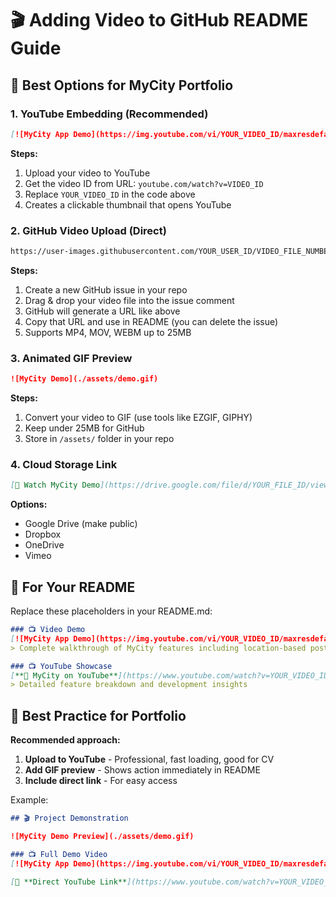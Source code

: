 # 🎬 Adding Video to GitHub README Guide

## 🌟 **Best Options for MyCity Portfolio**

### 1. **YouTube Embedding (Recommended)**
```markdown
[![MyCity App Demo](https://img.youtube.com/vi/YOUR_VIDEO_ID/maxresdefault.jpg)](https://www.youtube.com/watch?v=YOUR_VIDEO_ID)
```

**Steps:**
1. Upload your video to YouTube
2. Get the video ID from URL: `youtube.com/watch?v=VIDEO_ID`
3. Replace `YOUR_VIDEO_ID` in the code above
4. Creates a clickable thumbnail that opens YouTube

### 2. **GitHub Video Upload (Direct)**
```markdown
https://user-images.githubusercontent.com/YOUR_USER_ID/VIDEO_FILE_NUMBER.mp4
```

**Steps:**
1. Create a new GitHub issue in your repo
2. Drag & drop your video file into the issue comment
3. GitHub will generate a URL like above
4. Copy that URL and use in README (you can delete the issue)
5. Supports MP4, MOV, WEBM up to 25MB

### 3. **Animated GIF Preview**
```markdown
![MyCity Demo](./assets/demo.gif)
```

**Steps:**
1. Convert your video to GIF (use tools like EZGIF, GIPHY)
2. Keep under 25MB for GitHub
3. Store in `/assets/` folder in your repo

### 4. **Cloud Storage Link**
```markdown
[🎥 Watch MyCity Demo](https://drive.google.com/file/d/YOUR_FILE_ID/view)
```

**Options:**
- Google Drive (make public)
- Dropbox 
- OneDrive
- Vimeo

## 📝 **For Your README**

Replace these placeholders in your README.md:

```markdown
### 📺 Video Demo
[![MyCity App Demo](https://img.youtube.com/vi/YOUR_VIDEO_ID/maxresdefault.jpg)](https://www.youtube.com/watch?v=YOUR_VIDEO_ID)
> Complete walkthrough of MyCity features including location-based posting, AR integration, and social interactions

### 📺 YouTube Showcase
[**📱 MyCity on YouTube**](https://www.youtube.com/watch?v=YOUR_VIDEO_ID)
> Detailed feature breakdown and development insights
```

## 🎯 **Best Practice for Portfolio**

**Recommended approach:**
1. **Upload to YouTube** - Professional, fast loading, good for CV
2. **Add GIF preview** - Shows action immediately in README
3. **Include direct link** - For easy access

Example:
```markdown
## 🎬 Project Demonstration

![MyCity Demo Preview](./assets/demo.gif)

### 📺 Full Demo Video
[![MyCity App Demo](https://img.youtube.com/vi/YOUR_VIDEO_ID/maxresdefault.jpg)](https://www.youtube.com/watch?v=YOUR_VIDEO_ID)

[🎥 **Direct YouTube Link**](https://www.youtube.com/watch?v=YOUR_VIDEO_ID)
``` 